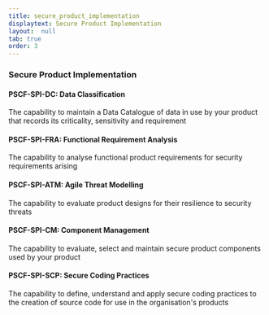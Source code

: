 ```yaml
---
title: secure_product_implementation
displaytext: Secure Product Implementation
layout:  null
tab: true
order: 3
---
```


### Secure Product Implementation

#### PSCF-SPI-DC: Data Classification	
The capability to maintain a Data Catalogue of data in use by your product that records its criticality, sensitivity and requirement

#### PSCF-SPI-FRA: Functional Requirement Analysis	
The capability to analyse functional product requirements for security requirements arising

#### PSCF-SPI-ATM: Agile Threat Modelling	
The capability to evaluate product designs for their resilience to security threats 

#### PSCF-SPI-CM: Component Management	
The capability to evaluate, select and maintain secure product components used by your product

#### PSCF-SPI-SCP: Secure Coding Practices	
The capability to define, understand and apply secure coding practices to the creation of source code for use in the organisation's products
